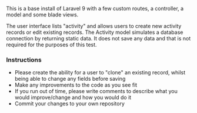 This is a base install of Laravel 9 with a few custom routes, a controller, a model and some blade views.

The user interface lists "activity" and allows users to create new activity records or edit existing records. The Activity model simulates a database connection by returning static data. It does not save any data and that is not required for the purposes of this test.

### Instructions
- Please create the ability for a user to "clone" an existing record, whilst being able to change any fields before saving
- Make any improvements to the code as you see fit
- If you run out of time, please write comments to describe what you would improve/change and how you would do it
- Commit your changes to your own repository